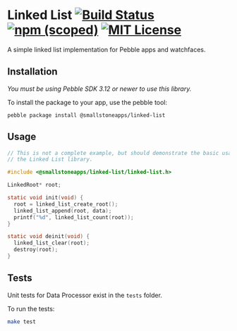 # Linked List [![Build Status](http://img.shields.io/travis/smallstoneapps/linked-list.svg?style=flat-square)](https://travis-ci.org/smallstoneapps/linked-list/)&nbsp;[![npm (scoped)](https://img.shields.io/npm/v/@smallstoneapps/linked-list.svg?maxAge=2592000&style=flat-square)](https://www.npmjs.com/package/@smallstoneapps/linked-list)&nbsp;[![MIT License](http://img.shields.io/badge/license-MIT-lightgray.svg?style=flat-square)](./LICENSE)

A simple linked list implementation for Pebble apps and watchfaces.

## Installation

*You must be using Pebble SDK 3.12 or newer to use this library.*

To install the package to your app, use the pebble tool:

```
pebble package install @smallstoneapps/linked-list
```

## Usage

```c
// This is not a complete example, but should demonstrate the basic usage of
// the Linked List library.

#include <@smallstoneapps/linked-list/linked-list.h>

LinkedRoot* root;

static void init(void) {
  root = linked_list_create_root();
  linked_list_append(root, data);
  printf("%d", linked_list_count(root));
}

static void deinit(void) {
  linked_list_clear(root);
  destroy(root);
}
```

## Tests

Unit tests for Data Processor exist in the `tests` folder.

To run the tests:

```sh
make test
```
